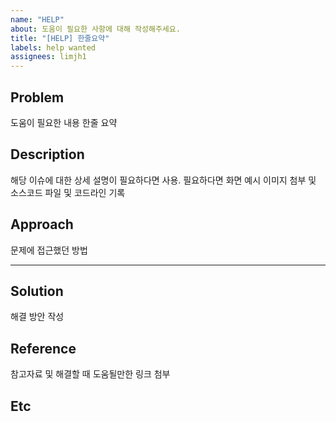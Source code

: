 ```yaml
---
name: "HELP"
about: 도움이 필요한 사항에 대해 작성해주세요.
title: "[HELP] 한줄요약"
labels: help wanted
assignees: limjh1
---
```


## Problem
도움이 필요한 내용 한줄 요약

## Description
해당 이슈에 대한 상세 설명이 필요하다면 사용. 필요하다면 화면 예시 이미지 첨부 및 소스코드 파일 및 코드라인 기록

## Approach
문제에 접근했던 방법

<hr/>

## Solution
해결 방안 작성 

## Reference
참고자료 및 해결할 때 도움될만한 링크 첨부

## Etc

